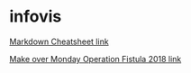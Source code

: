 # infovis

[Markdown Cheatsheet link](https://github.com/adam-p/markdown-here/wiki/Markdown-Cheatsheet)

[Make over Monday Operation Fistula 2018 link](https://acafa85.github.io/infovis/mom2018w18_cafa_adrian.html)

